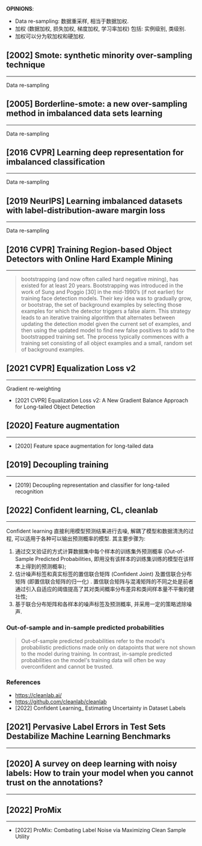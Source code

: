 **OPINIONS**: 
- Data re-sampling: 数据重采样, 相当于数据加权. 
- 加权 (数据加权, 损失加权, 梯度加权, 学习率加权) 包括: 实例级别, 类级别.
- 加权可以分为软加权和硬加权.


## [2002] Smote: synthetic minority over-sampling technique
----
Data re-sampling

## [2005] Borderline-smote: a new over-sampling method in imbalanced data sets learning
----
Data re-sampling

## [2016 CVPR] Learning deep representation for imbalanced classification
----
Data re-sampling

## [2019 NeurIPS] Learning imbalanced datasets with label-distribution-aware margin loss
---
Data re-sampling

## [2016 CVPR] Training Region-based Object Detectors with Online Hard Example Mining
----
> bootstrapping (and now often called hard negative mining), has existed for at least 20 years. Bootstrapping was introduced in the work of Sung and Poggio [30] in the mid-1990’s (if not earlier) for training face detection models. Their key idea was to gradually grow, or bootstrap, the set of background examples by selecting those examples for which the detector triggers a false alarm. This strategy leads to an iterative training algorithm that alternates between updating the detection model given the current set of examples, and then using the updated model to find new false positives to add to the bootstrapped training set. The process typically commences with a training set consisting of all object examples and a small, random set of background examples.

## [2021 CVPR] Equalization Loss v2 
----
Gradient re-weighting

- [2021 CVPR] Equalization Loss v2: A New Gradient Balance Approach for Long-tailed Object Detection

## [2020] Feature augmentation
---
- [2020] Feature space augmentation for long-tailed data

## [2019] Decoupling training
----
- [2019] Decoupling representation and classifier for long-tailed recognition

## [2022] Confident learning, CL, cleanlab
----
Confident learning 直接利用模型预测结果进行去噪, 解耦了模型和数据清洗的过程, 可以适用于各种可以输出预测概率的模型. 其主要步骤为: 
1) 通过交叉验证的方式计算数据集中每个样本的训练集外预测概率 (Out-of-Sample Predicted Probabilities, 即用没有该样本的训练集训练的模型在该样本上得到的预测概率);
2) 估计噪声标签和真实标签的置信联合矩阵 (Confident Joint) 及置信联合分布矩阵 (即置信联合矩阵的归一化) . 置信联合矩阵与混淆矩阵的不同之处是前者通过引入自适应的阈值提高了其对类间概率分布差异和类间样本量不平衡的健壮性;
3) 基于联合分布矩阵和各样本的噪声标签及预测概率, 并采用一定的策略滤除噪声. 

### Out-of-sample and in-sample predicted probabilities 
> Out-of-sample predicted probabilities refer to the model's probabilistic predictions made only on datapoints that were not shown to the model during training. In contrast, in-sample predicted probabilities on the model's training data will often be way overconfident and cannot be trusted.

### References
- https://cleanlab.ai/
- https://github.com/cleanlab/cleanlab
- [2022] Confident Learning_ Estimating Uncertainty in Dataset Labels

## [2021] Pervasive Label Errors in Test Sets Destabilize Machine Learning Benchmarks
----

## [2020] A survey on deep learning with noisy labels: How to train your model when you cannot trust on the annotations?
----

## [2022] ProMix
----
- [2022] ProMix: Combating Label Noise via Maximizing Clean Sample Utility


